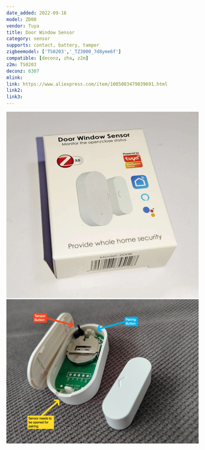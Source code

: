 ```yaml
---
date_added: 2022-09-16
model: ZD08
vendor: Tuya
title: Door Window Sensor
category: sensor
supports: contact, battery, tamper
zigbeemodel: ['TS0203','_TZ3000_7d8yme6f']
compatible: [deconz, zha, z2m]
z2m: TS0203
deconz: 6307
mlink: 
link: https://www.aliexpress.com/item/1005003479039691.html
link2: 
link3: 
---
```


![packaging](/assets/images/devices/Tuya_ZD08_box.webp)
![pairing](/assets/images/devices/Tuya-ZD08-Sensor-Pairing.jpg)
